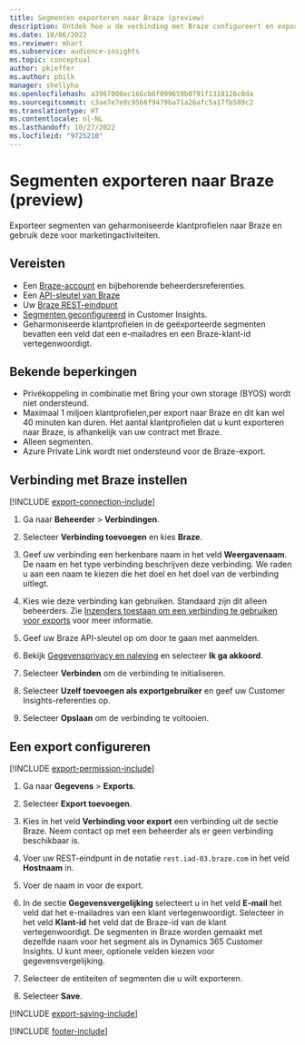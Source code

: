 ```yaml
---
title: Segmenten exporteren naar Braze (preview)
description: Ontdek hoe u de verbinding met Braze configureert en exporteert.
ms.date: 10/06/2022
ms.reviewer: mhart
ms.subservice: audience-insights
ms.topic: conceptual
author: pkieffer
ms.author: philk
manager: shellyha
ms.openlocfilehash: a3967008ec166cb6f099659b0791f1318126c0da
ms.sourcegitcommit: c3ae7e7e0c9566f9479ba71a26afc5a17fb589c2
ms.translationtype: HT
ms.contentlocale: nl-NL
ms.lasthandoff: 10/27/2022
ms.locfileid: "9725210"
---
```

# <a name="export-segments-to-braze-preview"></a>Segmenten exporteren naar Braze (preview)

Exporteer segmenten van geharmoniseerde klantprofielen naar Braze en gebruik deze voor marketingactiviteiten.

## <a name="prerequisites"></a>Vereisten

- Een [Braze-account](https://www.braze.com/) en bijbehorende beheerdersreferenties.
- Een [API-sleutel van Braze](https://www.braze.com/docs/api/basics/)
- Uw [Braze REST-eindpunt](https://www.braze.com/docs/api/basics/#api-definitions) 
- [Segmenten geconfigureerd](segments.md) in Customer Insights.
- Geharmoniseerde klantprofielen in de geëxporteerde segmenten bevatten een veld dat een e-mailadres en een Braze-klant-id vertegenwoordigt.

## <a name="known-limitations"></a>Bekende beperkingen

- Privékoppeling in combinatie met Bring your own storage (BYOS) wordt niet ondersteund.
- Maximaal 1 miljoen klantprofielen,per export naar Braze en dit kan wel 40 minuten kan duren. Het aantal klantprofielen dat u kunt exporteren naar Braze, is afhankelijk van uw contract met Braze.
- Alleen segmenten.
- Azure Private Link wordt niet ondersteund voor de Braze-export.

## <a name="set-up-connection-to-braze"></a>Verbinding met Braze instellen

[!INCLUDE [export-connection-include](includes/export-connection-admn.md)]

1. Ga naar **Beheerder** > **Verbindingen**.

1. Selecteer **Verbinding toevoegen** en kies **Braze**.

1. Geef uw verbinding een herkenbare naam in het veld **Weergavenaam**. De naam en het type verbinding beschrijven deze verbinding. We raden u aan een naam te kiezen die het doel en het doel van de verbinding uitlegt.

1. Kies wie deze verbinding kan gebruiken. Standaard zijn dit alleen beheerders. Zie [Inzenders toestaan om een verbinding te gebruiken voor exports](connections.md#allow-contributors-to-use-a-connection-for-exports) voor meer informatie.

1. Geef uw Braze API-sleutel op om door te gaan met aanmelden.

1. Bekijk [Gegevensprivacy en naleving](connections.md#data-privacy-and-compliance) en selecteer **Ik ga akkoord**.

1. Selecteer **Verbinden** om de verbinding te initialiseren.

1. Selecteer **Uzelf toevoegen als exportgebruiker** en geef uw Customer Insights-referenties op.

1. Selecteer **Opslaan** om de verbinding te voltooien.

## <a name="configure-an-export"></a>Een export configureren

[!INCLUDE [export-permission-include](includes/export-permission.md)]

1. Ga naar **Gegevens** > **Exports**.

1. Selecteer **Export toevoegen**.

1. Kies in het veld **Verbinding voor export** een verbinding uit de sectie Braze. Neem contact op met een beheerder als er geen verbinding beschikbaar is.

1. Voer uw REST-eindpunt in de notatie `rest.iad-03.braze.com` in het veld **Hostnaam** in.

1. Voer de naam in voor de export.

1. In de sectie **Gegevensvergelijking** selecteert u in het veld **E-mail** het veld dat het e-mailadres van een klant vertegenwoordigt. Selecteer in het veld **Klant-id** het veld dat de Braze-id van de klant vertegenwoordigt. De segmenten in Braze worden gemaakt met dezelfde naam voor het segment als in Dynamics 365 Customer Insights. U kunt meer, optionele velden kiezen voor gegevensvergelijking.

1. Selecteer de entiteiten of segmenten die u wilt exporteren.

1. Selecteer **Save**.

[!INCLUDE [export-saving-include](includes/export-saving.md)]

[!INCLUDE [footer-include](includes/footer-banner.md)]
